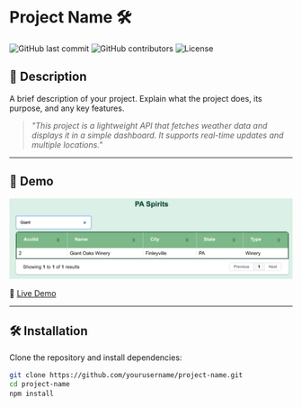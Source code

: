# Project Name 🛠️

![GitHub last commit](https://img.shields.io/github/last-commit/yourusername/project-name)
![GitHub contributors](https://img.shields.io/github/contributors/yourusername/project-name)
![License](https://img.shields.io/badge/license-MIT-blue.svg)

## 📌 Description

A brief description of your project. Explain what the project does, its purpose, and any key features.

> *"This project is a lightweight API that fetches weather data and displays it in a simple dashboard. It supports real-time updates and multiple locations."*

---

## 🚀 Demo

![Filtering on data on main page](https://github.com/jeffreyjseamanppu/paspirits_web/blob/main/images/paspiritsfilter.png)

🔗 [Live Demo](https://yourwebsite.com)

---

## 🛠️ Installation

Clone the repository and install dependencies:

```bash
git clone https://github.com/yourusername/project-name.git
cd project-name
npm install

